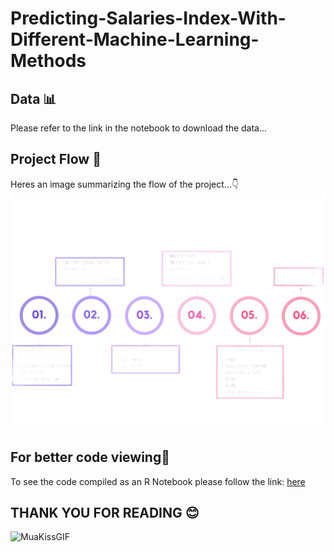 # Predicting-Salaries-Index-With-Different-Machine-Learning-Methods
## Data 📊
Please refer to the link in the notebook to download the data...
## Project Flow 🌊
Heres an image summarizing the flow of the project...👇
![Project Flow Image](images/flow.png)
## For better code viewing📔
To see the code compiled as an R Notebook please follow the link: [here](https://rpubs.com/purplepurple/Predicting-Salaries-Index-With-Different-Machine-Learning)

## THANK YOU FOR READING 😊
![MuaKissGIF](https://github.com/purple86a/Paid-Employee-Statistic-Analysis/assets/126677462/fe1373e3-4f07-4fd9-bf50-7a77e2b2cea0)

